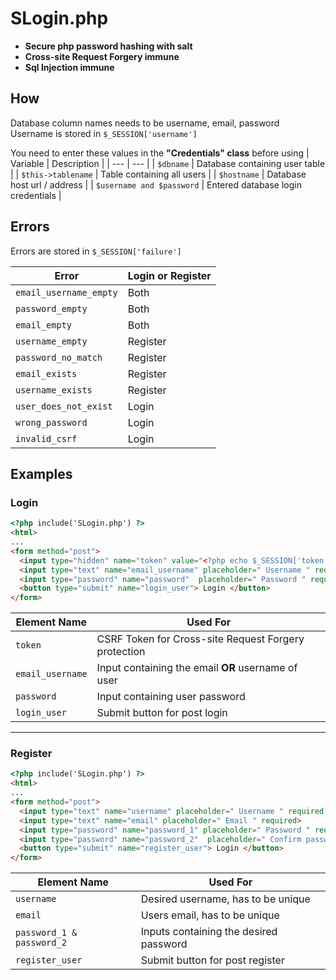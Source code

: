 # SLogin.php
- **Secure php password hashing with salt** 
- **Cross-site Request Forgery immune**
- **Sql Injection immune**

## How
Database column names needs to be username, email, password<br>
Username is stored in <code>$_SESSION['username']</code><br>

You need to enter these values in the **"Credentials" class** before using
| Variable | Description |
| --- | --- |
| `$dbname` | Database containing user table |
| `$this->tablename` | Table containing all users |
| `$hostname` | Database host url / address |
| `$username and $password` | Entered database login credentials |

## Errors
Errors are stored in <code>$_SESSION['failure']</code>

| Error | Login or Register |
| --- | --- |
| `email_username_empty` | Both |
| `password_empty` | Both |
| `email_empty` | Both |
| `username_empty` | Register |
| `password_no_match` | Register |
| `email_exists` | Register |
| `username_exists` | Register |
| `user_does_not_exist` | Login |
| `wrong_password` | Login |
| `invalid_csrf` | Login |

## Examples
### Login
```html
<?php include('SLogin.php') ?>
<html>
...
<form method="post">
  <input type="hidden" name="token" value="<?php echo $_SESSION['token'] ?>">
  <input type="text" name="email_username" placeholder=" Username " required autofocus>
  <input type="password" name="password"  placeholder=" Password " required>
  <button type="submit" name="login_user"> Login </button>
</form>
```

| Element Name | Used For |
| --- | --- |
| `token` | CSRF Token for Cross-site Request Forgery protection |
| `email_username` | Input containing the email **OR** username of user |
| `password` | Input containing user password |
| `login_user` | Submit button for post login |

___

### Register
```html
<?php include('SLogin.php') ?>
<html>
...
<form method="post">
  <input type="text" name="username" placeholder=" Username " required autofocus>
  <input type="text" name="email" placeholder=" Email " required>
  <input type="password" name="password_1" placeholder=" Password " required>
  <input type="password" name="password_2"  placeholder=" Confirm password " required>
  <button type="submit" name="register_user"> Login </button>
</form>
```

| Element Name | Used For |
| --- | --- |
| `username` | Desired username, has to be unique |
| `email` | Users email, has to be unique |
| `password_1 & password_2` | Inputs containing the desired password |
| `register_user` | Submit button for post register |
